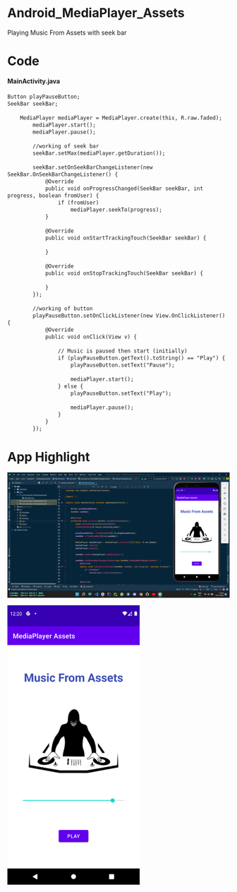# Android_MediaPlayer_Assets
Playing Music From Assets with seek bar

# Code

#### MainActivity.java
```
Button playPauseButton;
SeekBar seekBar;
    
    MediaPlayer mediaPlayer = MediaPlayer.create(this, R.raw.faded);
        mediaPlayer.start();
        mediaPlayer.pause();
        
        //working of seek bar
        seekBar.setMax(mediaPlayer.getDuration());

        seekBar.setOnSeekBarChangeListener(new SeekBar.OnSeekBarChangeListener() {
            @Override
            public void onProgressChanged(SeekBar seekBar, int progress, boolean fromUser) {
                if (fromUser)
                    mediaPlayer.seekTo(progress);
            }

            @Override
            public void onStartTrackingTouch(SeekBar seekBar) {

            }

            @Override
            public void onStopTrackingTouch(SeekBar seekBar) {

            }
        });

        //working of button
        playPauseButton.setOnClickListener(new View.OnClickListener() {
            @Override
            public void onClick(View v) {

                // Music is paused then start (initially)
                if (playPauseButton.getText().toString() == "Play") {
                    playPauseButton.setText("Pause");

                    mediaPlayer.start();
                } else {
                    playPauseButton.setText("Play");

                    mediaPlayer.pause();
                }
            }
        });
```

# App Highlight

<img src="app_images/Media Player Assets Code.png" width="1000" /><br>

<img src="app_images/Media Player Assets App.png" width="300" /><br>
